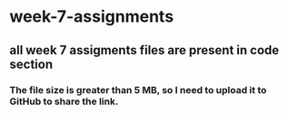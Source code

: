 # week-7-assignments

## all week 7 assigments files are present in code section 

### The file size is greater than 5 MB, so I need to upload it to GitHub to share the link.
